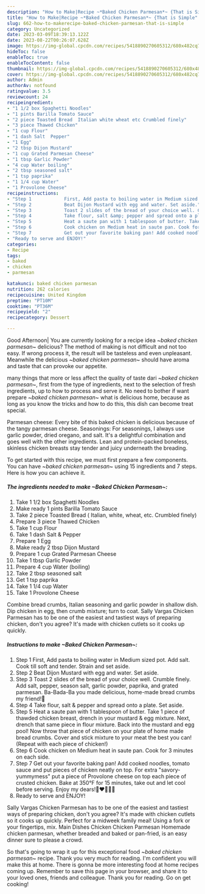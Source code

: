 ```yaml
---
description: "How to Make|Recipe ~*Baked Chicken Parmesan*~ {That is Simple"
title: "How to Make|Recipe ~*Baked Chicken Parmesan*~ {That is Simple"
slug: 662-how-to-makerecipe-baked-chicken-parmesan-that-is-simple
category: Uncategorized
date: 2023-03-09T18:39:13.122Z
date: 2023-08-22T00:26:07.628Z
image: https://img-global.cpcdn.com/recipes/5418890270605312/680x482cq70/baked-chicken-parmesan-recipe-main-photo.jpg
hideToc: false
enableToc: true
enableTocContent: false
thumbnail: https://img-global.cpcdn.com/recipes/5418890270605312/680x482cq70/baked-chicken-parmesan-recipe-main-photo.jpg
cover: https://img-global.cpcdn.com/recipes/5418890270605312/680x482cq70/baked-chicken-parmesan-recipe-main-photo.jpg
author: Admin
authorAv: notfound
ratingvalue: 3.5
reviewcount: 24
recipeingredient:
- "1 1/2 box Spaghetti Noodles"
- "1 pints Barilla Tomato Sauce"
- "2 piece Toasted Bread  Italian white wheat etc Crumbled finely"
- "3 piece Thawed Chicken"
- "1 cup Flour"
- "1 dash Salt  Pepper"
- "1 Egg"
- "2 tbsp Dijon Mustard"
- "1 cup Grated Parmesan Cheese"
- "1 tbsp Garlic Powder"
- "4 cup Water boiling"
- "2 tbsp seasoned salt"
- "1 tsp paprika"
- "1 1/4 cup Water"
- "1 Provolone Cheese"
recipeinstructions:
- "Step 1            First, Add pasta to boiling water in Medium sized pot. Add salt. Cook till soft and tender. Strain and set aside."
- "Step 2            Beat Dijon Mustard with egg and water. Set aside."
- "Step 3            Toast 2 slides of the bread of your choice well. Crumble finely. Add salt, pepper, season salt, garlic powder, paprika, and grated parmesan. Ba-Bada-Ba you made delicious, home-made bread crumbs my friend!🍞"
- "Step 4            Take flour, salt &amp; pepper and spread onto a plate. Set aside."
- "Step 5            Heat a saute pan with 1 tablespoon of butter. Take 1 piece of thawded chicken breast, drench in your mustard &amp; egg mixture. Next, drench that same piece in flour mixture. Back into the mustard and egg pool! Now throw that piece of chicken on your plate of home made bread crumbs. Cover and stick mixture to your meat the best you can! (Repeat with each piece of chicken!)"
- "Step 6            Cook chicken on Medium heat in saute pan. Cook for 3 minutes on each side."
- "Step 7            Get out your favorite baking pan! Add cooked noodles, tomato sauce and put pieces of chicken neatly on top. For extra &#34;savory-yummymess&#34; put a piece of Provolone cheese on top each piece of crusted chicken. Bake at 350°F for 15 minutes, take out and let cool before serving. Enjoy my dears!🍴❤💜💙😘"
- "Ready to serve and ENJOY!"
categories:
- Recipe
tags:
- baked
- chicken
- parmesan

katakunci: baked chicken parmesan 
nutrition: 262 calories
recipecuisine: United Kingdom
preptime: "PT10M"
cooktime: "PT36M"
recipeyield: "2"
recipecategory: Dessert

---
```



Good Afternoon| You are currently looking for a recipe idea ~*baked chicken parmesan*~ delicious? The method of making is not difficult and not too easy. If wrong process it, the result will be tasteless and even unpleasant. Meanwhile the delicious ~*baked chicken parmesan*~ should have aroma and taste that can provoke our appetite.






many things that more or less affect the quality of taste dari ~*baked chicken parmesan*~, first from the type of ingredients, next to the selection of fresh ingredients, up to how to process and serve it. No need to bother if want prepare ~*baked chicken parmesan*~ what is delicious home, because as long as you know the tricks and how to do this, this dish can become treat special.


Parmesan cheese: Every bite of this baked chicken is delicious because of the tangy parmesan cheese. Seasonings: For seasonings, I always use garlic powder, dried oregano, and salt. It&#39;s a delightful combination and goes well with the other ingredients. Lean and protein-packed boneless, skinless chicken breasts stay tender and juicy underneath the breading.


To get started with this recipe, we must first prepare a few components. You can have ~*baked chicken parmesan*~ using 15 ingredients and 7 steps. Here is how you can achieve it.

<!--inarticleads1-->

##### The ingredients needed to make ~*Baked Chicken Parmesan*~:

1. Take 1 1/2 box Spaghetti Noodles
1. Make ready 1 pints Barilla Tomato Sauce
1. Take 2 piece Toasted Bread ( Italian, white, wheat, etc. Crumbled finely)
1. Prepare 3 piece Thawed Chicken
1. Take 1 cup Flour
1. Take 1 dash Salt &amp; Pepper
1. Prepare 1 Egg
1. Make ready 2 tbsp Dijon Mustard
1. Prepare 1 cup Grated Parmesan Cheese
1. Take 1 tbsp Garlic Powder
1. Prepare 4 cup Water (boiling)
1. Take 2 tbsp seasoned salt
1. Get 1 tsp paprika
1. Take 1 1/4 cup Water
1. Take 1 Provolone Cheese


Combine bread crumbs, Italian seasoning and garlic powder in shallow dish. Dip chicken in egg, then crumb mixture; turn to coat. Sally Vargas Chicken Parmesan has to be one of the easiest and tastiest ways of preparing chicken, don&#39;t you agree? It&#39;s made with chicken cutlets so it cooks up quickly. 

<!--inarticleads2-->

##### Instructions to make ~*Baked Chicken Parmesan*~:

1. Step 1            First, Add pasta to boiling water in Medium sized pot. Add salt. Cook till soft and tender. Strain and set aside.
1. Step 2            Beat Dijon Mustard with egg and water. Set aside.
1. Step 3            Toast 2 slides of the bread of your choice well. Crumble finely. Add salt, pepper, season salt, garlic powder, paprika, and grated parmesan. Ba-Bada-Ba you made delicious, home-made bread crumbs my friend!🍞
1. Step 4            Take flour, salt &amp; pepper and spread onto a plate. Set aside.
1. Step 5            Heat a saute pan with 1 tablespoon of butter. Take 1 piece of thawded chicken breast, drench in your mustard &amp; egg mixture. Next, drench that same piece in flour mixture. Back into the mustard and egg pool! Now throw that piece of chicken on your plate of home made bread crumbs. Cover and stick mixture to your meat the best you can! (Repeat with each piece of chicken!)
1. Step 6            Cook chicken on Medium heat in saute pan. Cook for 3 minutes on each side.
1. Step 7            Get out your favorite baking pan! Add cooked noodles, tomato sauce and put pieces of chicken neatly on top. For extra &#34;savory-yummymess&#34; put a piece of Provolone cheese on top each piece of crusted chicken. Bake at 350°F for 15 minutes, take out and let cool before serving. Enjoy my dears!🍴❤💜💙😘
1. Ready to serve and ENJOY!

Sally Vargas Chicken Parmesan has to be one of the easiest and tastiest ways of preparing chicken, don&#39;t you agree? It&#39;s made with chicken cutlets so it cooks up quickly. Perfect for a midweek family meal! Using a fork or your fingertips, mix. Main Dishes Chicken Chicken Parmesan Homemade chicken parmesan, whether breaded and baked or pan-fried, is an easy dinner sure to please a crowd. 

So that's going to wrap it up for this exceptional food ~*baked chicken parmesan*~ recipe. Thank you very much for reading. I'm confident you will make this at home. There is gonna be more interesting food at home recipes coming up. Remember to save this page in your browser, and share it to your loved ones, friends and colleague. Thank you for reading. Go on get cooking!
